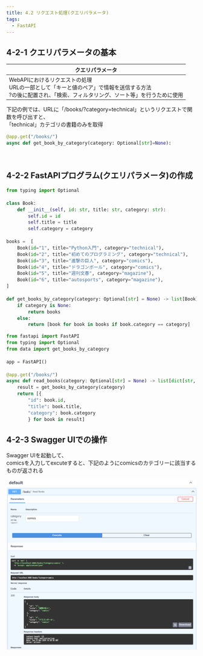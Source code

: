 ```yaml
---
title: 4.2 リクエスト処理(クエリパラメータ)
tags:
  - FastAPI
---
```


## 4-2-1 クエリパラメータの基本

|クエリパラメータ|
|---|
|WebAPIにおけるリクエストの処理<br>URLの一部として「キーと値のペア」で情報を送信する方法<br>?の後に配置され、「検索、フィルタリング、ソート等」を行うために使用|

下記の例では、URLに「/books/?category=technical」というリクエストで関数を呼び出すと、  
「technical」カテゴリの書籍のみを取得

```python title="クエリパラメータの使用例"
@app.get("/books/")
async def get_book_by_category(category: Optional[str]=None):
```

<br>

## 4-2-2 FastAPIプログラム(クエリパラメータ)の作成

```python title="data.py　category情報に対応する本の情報を返す"
from typing import Optional

class Book:
    def __init__(self, id: str, title: str, category: str):
        self.id = id
        self.title = title
        self.category = category
    
books =  [
    Book(id="1", title="Python入門", category="technical"),
    Book(id="2", title="初めてのプログラミング", category="technical"),
    Book(id="3", title="進撃の巨人", category="comics"),
    Book(id="4", title="ドラゴンボール", category="comics"),
    Book(id="5", title="週刊文春", category="magazine"),
    Book(id="6", title="autosports", category="magazine"),
]

def get_books_by_category(category: Optional[str] = None) -> list[Book]:
    if category is None:
        return books
    else:
        return [book for book in books if book.category == category]
```

```python title="main.py　入力カテゴリに対して一致する本の情報を返すAPI"
from fastapi import FastAPI
from typing import Optional
from data import get_books_by_category

app = FastAPI()

@app.get("/books/")
async def read_books(category: Optional[str] = None) -> list[dict[str, str]]:
    result = get_books_by_category(category)
    return [{
        "id": book.id,
        "title": book.title,
        "category": book.category
        } for book in result]
```

## 4-2-3 Swagger UIでの操作

Swagger UIを起動して、  
comicsを入力してexcuteすると、下記のようにcomicsのカテゴリーに該当するものが返される  

![alt text](<../../../images/4.2 リクエスト処理(クエリパラメータ)/4.2 リクエスト処理(クエリパラメータ)_J0133291.png>)